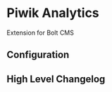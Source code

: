 Piwik Analytics
===============

Extension for Bolt CMS

Configuration
-------------

High Level Changelog
--------------------